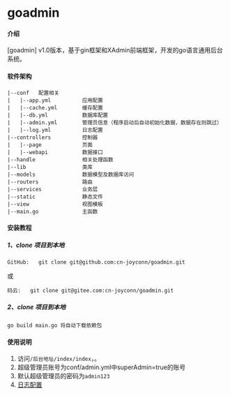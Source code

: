 # goadmin

#### 介绍
[goadmin] v1.0版本，基于gin框架和XAdmin前端框架，开发的go语言通用后台系统。
#### 软件架构
```
|--conf   配置相关  
|   |--app.yml          应用配置     
|   |--cache.yml        缓存配置  
|   |--db.yml           数据库配置
|   |--admin.yml        管理员信息（程序启动后自动初始化数据，数据存在则跳过）
|   |--log.yml          日志配置
|--controllers          控制器  
|   |--page             页面    
|   |--webapi           数据接口  
|--handle               相关处理函数  
|--lib                  类库  
|--models               数据模型及数据库访问  
|--routers              路由  
|--services             业务层 
|--static               静态文件 
|--view                 视图模板
|--main.go              主函数
```


#### 安装教程

##### 1、clone 项目到本地
```
GitHub:   git clone git@github.com:cn-joyconn/goadmin.git
```
或
```
码云:   git clone git@gitee.com:cn-joyconn/goadmin.git
```
##### 2、clone 项目到本地
```
go build main.go 将自动下载依赖包
```

#### 使用说明

1.  访问`/后台地址/index/index`，。
2.  超级管理员账号为conf/admin.yml中superAdmin=true的账号
3.  默认超级管理员的密码为`admin123`
4.  [日志配置](lib/log/readme.md)


